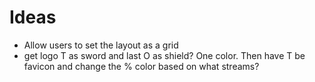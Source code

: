 # Ideas
* Allow users to set the layout as a grid
* get logo T as sword and last O as shield? One color. Then have T be favicon and change the % color based on what streams?